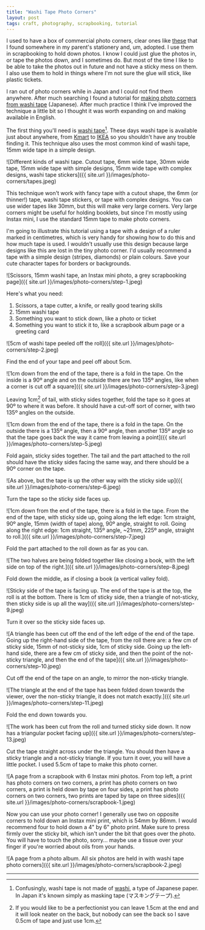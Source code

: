 ```yaml
---
title: "Washi Tape Photo Corners"
layout: post
tags: craft, photography, scrapbooking, tutorial
---
```


I used to have a box of commercial photo corners, clear ones like [these](https://www.officeworks.com.au/shop/officeworks/p/lifestyle-brands-photo-corners-clear-250-pack-ur80820) that I found somewhere in my parent's stationery and, um, adopted. I use them in scrapbooking to hold down photos. I know I could just glue the photos in, or tape the photos down, and I sometimes do. But most of the time I like to be able to take the photos out in future and not have a sticky mess on them. I also use them to hold in things where I'm not sure the glue will stick, like plastic tickets.

I ran out of photo corners while in Japan and I could not find them anywhere. After much searching I found a tutorial for [making photo corners from washi tape](https://chihirolifememo.net/maste_cornarseal/) (Japanese). After much practice I think I've improved the technique a little bit so I thought it was worth expanding on and making available in English.

The first thing you'll need is [washi tape](https://www.lexico.com/en/definition/washi_tape)[^1]. These days washi tape is available just about anywhere, from [Kmart](https://www.kmart.com.au/product/washi-tape-10-pack-timeless/2371837) to [IKEA](https://www.ikea.com/au/en/catalog/products/50338400/) so you shouldn't have any trouble finding it. This technique also uses the most common kind of washi tape, 15mm wide tape in a simple design.

![Different kinds of washi tape. Cutout tape, 6mm wide tape, 30mm wide tape, 15mm wide tape with simple designs, 15mm wide tape with complex designs, washi tape stickers]({{ site.url }}/images/photo-corners/tapes.jpeg)

This technique won't work with fancy tape with a cutout shape, the 6mm (or thinner!) tape, washi tape stickers, or tape with complex designs. You can use wider tapes like 30mm, but this will make very large corners. Very large corners might be useful for holding booklets, but since I'm mostly using Instax mini, I use the standard 15mm tape to make photo corners.

I'm going to illustrate this tutorial using a tape with a design of a ruler marked in centimetres, which is very handy for showing how to do this and how much tape is used. I wouldn't usually use this design because large designs like this are lost in the tiny photo corner. I'd usually recommend a tape with a simple design (stripes, diamonds) or plain colours. Save your cute character tapes for borders or backgrounds.

![Scissors, 15mm washi tape, an Instax mini photo, a grey scrapbooking page]({{ site.url }}/images/photo-corners/step-1.jpeg)

Here's what you need:

1. Scissors, a tape cutter, a knife, or really good tearing skills
2. 15mm washi tape
3. Something you want to stick down, like a photo or ticket
4. Something you want to stick it to, like a scrapbook album page or a greeting card

![5cm of washi tape peeled off the roll]({{ site.url }}/images/photo-corners/step-2.jpeg)

Find the end of your tape and peel off about 5cm.

![1cm down from the end of the tape, there is a fold in the tape. On the inside is a 90º angle and on the outside there are two 135º angles, like when a corner is cut off a square]({{ site.url }}/images/photo-corners/step-3.jpeg)

Leaving 1cm[^2] of tail, with sticky sides together, fold the tape so it goes at 90º to where it was before. It should have a cut-off sort of corner, with two 135º angles on the outside.

![1cm down from the end of the tape, there is a fold in the tape. On the outside there is a 135º angle, then a 90º angle, then another 135º angle so that the tape goes back the way it came from leaving a point]({{ site.url }}/images/photo-corners/step-5.jpeg)

Fold again, sticky sides together. The tail and the part attached to the roll should have the sticky sides facing the same way, and there should be a 90º corner on the tape.

![As above, but the tape is up the other way with the sticky side up]({{ site.url }}/images/photo-corners/step-6.jpeg)

Turn the tape so the sticky side faces up.

![1cm down from the end of the tape, there is a fold in the tape. From the end of the tape, with sticky side up, going along the left edge: 1cm straight, 90º angle, 15mm (width of tape) along, 90º angle, straight to roll. Going along the right edge: 1cm straight, 135º angle, ~21mm, 225º angle, straight to roll.]({{ site.url }}/images/photo-corners/step-7.jpeg)

Fold the part attached to the roll down as far as you can.

![The two halves are being folded together like closing a book, with the left side on top of the right.]({{ site.url }}/images/photo-corners/step-8.jpeg)

Fold down the middle, as if closing a book (a vertical valley fold).

![Sticky side of the tape is facing up. The end of the tape is at the top, the roll is at the bottom. There is 1cm of sticky side, then a triangle of not-sticky, then sticky side is up all the way]({{ site.url }}/images/photo-corners/step-9.jpeg)

Turn it over so the sticky side faces up.

![A triangle has been cut off the end of the left edge of the end of the tape. Going up the right-hand side of the tape, from the roll there are: a few cm of sticky side, 15mm of not-sticky side, 1cm of sticky side. Going up the left-hand side, there are a few cm of sticky side, and then the point of the not-sticky triangle, and then the end of the tape]({{ site.url }}/images/photo-corners/step-10.jpeg)

Cut off the end of the tape on an angle, to mirror the non-sticky triangle.

![The triangle at the end of the tape has been folded down towards the viewer, over the non-sticky triangle, it does not match exactly.]({{ site.url }}/images/photo-corners/step-11.jpeg)

Fold the end down towards you.

![The work has been cut from the roll and turned sticky side down. It now has a triangular pocket facing up]({{ site.url }}/images/photo-corners/step-13.jpeg)

Cut the tape straight across under the triangle. You should then have a sticky triangle and a not-sticky triangle. If you turn it over, you will have a little pocket. I used 5.5cm of tape to make this photo corner.

![A page from a scrapbook with 6 Instax mini photos. From top left, a print has photo corners on two corners, a print has photo corners on two corners, a print is held down by tape on four sides, a print has photo corners on two corners, two prints are taped by tape on three sides]({{ site.url }}/images/photo-corners/scrapbook-1.jpeg)

Now you can use your photo corner! I generally use two on opposite corners to hold down an Instax mini print, which is 54mm by 86mm. I would recommend four to hold down a 4" by 6" photo print. Make sure to press firmly over the sticky bit, which isn't under the bit that goes over the photo. You will have to touch the photo, sorry... maybe use a tissue over your finger if you're worried about oils from your hands.

![A page from a photo album. All six photos are held in with washi tape photo corners]({{ site.url }}/images/photo-corners/scrapbook-2.jpeg)


------

[^1]: Confusingly, washi tape is not made of [washi](https://en.wikipedia.org/wiki/Washi), a type of Japanese paper. In Japan it's known simply as masking tape (マスキングテープ).
[^2]: If you would like to be a perfectionist you can leave 1.5cm at the end and it will look neater on the back, but nobody can see the back so I save 0.5cm of tape and just use 1cm.
